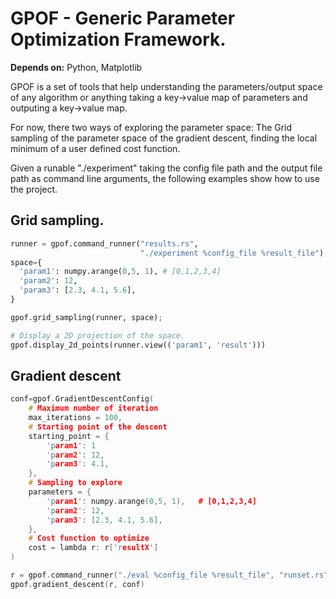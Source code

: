 # GPOF - Generic Parameter Optimization Framework.

**Depends on:** Python, Matplotlib

GPOF is a set of tools that help understanding the parameters/output
space of any algorithm or anything taking a key->value map of
parameters and outputing a key->value map.

For now, there two ways of exploring the parameter space: The Grid
sampling of the parameter space of the gradient descent, finding the
local minimum of a user defined cost function.

Given a runable "./experiment" taking the config file path and the
output file path as command line arguments, the following examples
show how to use the project.

## Grid sampling.

```python
runner = gpof.command_runner("results.rs",
                             "./experiment %config_file %result_file");
space={
  'param1': numpy.arange(0,5, 1), # [0,1,2,3,4]
  'param2': 12,
  'param3': [2.3, 4.1, 5.6],
}

gpof.grid_sampling(runner, space);

# Display a 2D projection of the space.
gpof.display_2d_points(runner.view(('param1', 'result')))
```

## Gradient descent

```c++
conf=gpof.GradientDescentConfig(
    # Maximum number of iteration
    max_iterations = 100,
    # Starting point of the descent
    starting_point = {
        'param1': 1
        'param2': 12,
        'param3': 4.1,
    },
    # Sampling to explore
    parameters = {
        'param1': numpy.arange(0,5, 1),   # [0,1,2,3,4]
        'param2': 12,
        'param3': [2.3, 4.1, 5.6],
    },
    # Cost function to optimize
    cost = lambda r: r['resultX']
)

r = gpof.command_runner("./eval %config_file %result_file", "runset.rs")
gpof.gradient_descent(r, conf)
```
